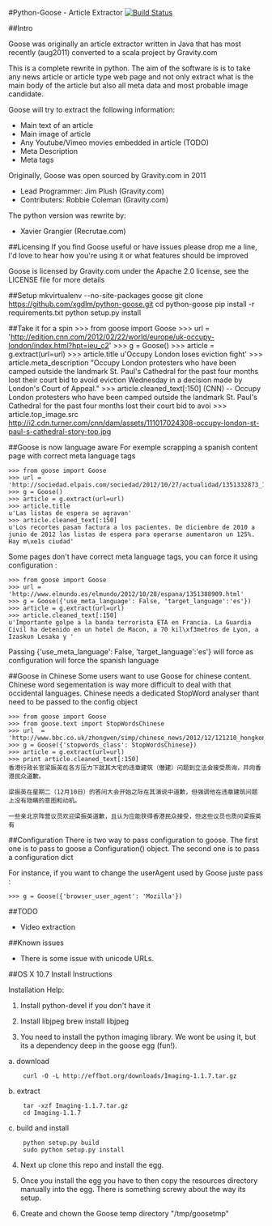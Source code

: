 #Python-Goose - Article Extractor [![Build Status](https://www.travis-ci.org/xgdlm/python-goose.png?branch=master)](https://www.travis-ci.org/xgdlm/python-goose)

##Intro


Goose was originally an article extractor written in Java that has most recently (aug2011) converted to a scala project by Gravity.com

This is a complete rewrite in python. The aim of the software is is to take any news article or article type web page and not only extract what is the main body of the article but also all meta data and most probable image candidate.

Goose will try to extract the following information:

 - Main text of an article
 - Main image of article
 - Any Youtube/Vimeo movies embedded in article (TODO)
 - Meta Description
 - Meta tags


Originally, Goose was open sourced by Gravity.com in 2011

 - Lead Programmer: Jim Plush (Gravity.com)
 - Contributers: Robbie Coleman (Gravity.com)

The python version was rewrite by:

 - Xavier Grangier (Recrutae.com)

##Licensing
If you find Goose useful or have issues please drop me a line, I'd love to hear how you're using it or what features should be improved

Goose is licensed by Gravity.com under the Apache 2.0 license, see the LICENSE file for more details

##Setup
    mkvirtualenv --no-site-packages goose
    git clone https://github.com/xgdlm/python-goose.git
    cd python-goose
    pip install -r requirements.txt
    python setup.py install
    
    
    

##Take it for a spin
    >>> from goose import Goose
    >>> url = 'http://edition.cnn.com/2012/02/22/world/europe/uk-occupy-london/index.html?hpt=ieu_c2'
    >>> g = Goose()
    >>> article = g.extract(url=url)
    >>> article.title
    u'Occupy London loses eviction fight'
    >>> article.meta_description
    "Occupy London protesters who have been camped outside the landmark St. Paul's Cathedral for the past four months lost their court bid to avoid eviction Wednesday in a decision made by London's Court of Appeal."
    >>> article.cleaned_text[:150]
    (CNN) -- Occupy London protesters who have been camped outside the landmark St. Paul's Cathedral for the past four months lost their court bid to avoi
    >>> article.top_image.src
    http://i2.cdn.turner.com/cnn/dam/assets/111017024308-occupy-london-st-paul-s-cathedral-story-top.jpg


##Goose is now language aware
For exemple scrapping a spanish content page with correct meta language tags

    >>> from goose import Goose
    >>> url = 'http://sociedad.elpais.com/sociedad/2012/10/27/actualidad/1351332873_157836.html'
    >>> g = Goose()
    >>> article = g.extract(url=url)
    >>> article.title
    u'Las listas de espera se agravan'
    >>> article.cleaned_text[:150]
    u'Los recortes pasan factura a los pacientes. De diciembre de 2010 a junio de 2012 las listas de espera para operarse aumentaron un 125%. Hay m\xe1s ciudad'

Some pages don't have correct meta language tags, you can force it using configuration :

    >>> from goose import Goose
    >>> url = 'http://www.elmundo.es/elmundo/2012/10/28/espana/1351388909.html'
    >>> g = Goose({'use_meta_language': False, 'target_language':'es'})
    >>> article = g.extract(url=url)
    >>> article.cleaned_text[:150]
    u'Importante golpe a la banda terrorista ETA en Francia. La Guardia Civil ha detenido en un hotel de Macon, a 70 kil\xf3metros de Lyon, a Izaskun Lesaka y '

Passing 
    {'use_meta_language': False, 'target_language':'es'}
will force as configuration will force the spanish language



##Goose in Chinese
Some users want to use Goose for chinese content. Chinese word segementation is way more difficult to deal with that occidental languages. Chinese needs a dedicated StopWord analyser thant need to be passed to the config object

    >>> from goose import Goose
    >>> from goose.text import StopWordsChinese
    >>> url  = 'http://www.bbc.co.uk/zhongwen/simp/chinese_news/2012/12/121210_hongkong_politics.shtml'
    >>> g = Goose({'stopwords_class': StopWordsChinese})
    >>> article = g.extract(url=url)
    >>> print article.cleaned_text[:150]
    香港行政长官梁振英在各方压力下就其大宅的违章建筑（僭建）问题到立法会接受质询，并向香港民众道歉。

    梁振英在星期二（12月10日）的答问大会开始之际在其演说中道歉，但强调他在违章建筑问题上没有隐瞒的意图和动机。

    一些亲北京阵营议员欢迎梁振英道歉，且认为应能获得香港民众接受，但这些议员也质问梁振英有


##Configuration
There is two way to pass configuration to goose. The first one is to pass to goose a Configuration() object. The second one is to pass a configuration dict

For instance, if you want to change the userAgent used by Goose juste pass :

    >>> g = Goose({'browser_user_agent': 'Mozilla'})


##TODO
  - Video extraction

##Known issues
  - There is some issue with unicode URLs.

##OS X 10.7 Install Instructions

Installation Help:

1. Install python-devel if you don't have it
2. Install libjpeg
        brew install libjpeg

3. You need to install the python imaging library.  We wont be using it, but its a dependency deep in the goose egg (fun!).

  a. download

        curl -O -L http://effbot.org/downloads/Imaging-1.1.7.tar.gz

  b. extract

        tar -xzf Imaging-1.1.7.tar.gz
        cd Imaging-1.1.7

  c. build and install

        python setup.py build
        sudo python setup.py install

4. Next up clone this repo and install the egg.

5. Once you install the egg you have to then copy the resources directory manually into the egg.  There is something screwy about the way its setup.

6. Create and chown the Goose temp directory "/tmp/goosetmp"